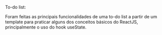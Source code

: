 To-do list:

Foram feitas as principais funcionalidades de uma to-do list a partir de um template para praticar alguns dos conceitos básicos do ReactJS, principalmente o uso do hook useState.
